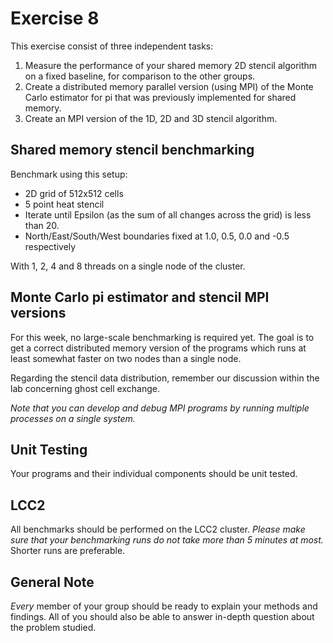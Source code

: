 # Exercise 8

This exercise consist of three independent tasks:
1. Measure the performance of your shared memory 2D stencil algorithm on a fixed baseline, for comparison to the other groups.
2. Create a distributed memory parallel version (using MPI) of the Monte Carlo estimator for pi that was previously implemented for shared memory.
3. Create an MPI version of the 1D, 2D and 3D stencil algorithm.

## Shared memory stencil benchmarking

Benchmark using this setup:
- 2D grid of 512x512 cells
- 5 point heat stencil
- Iterate until Epsilon (as the sum of all changes across the grid) is less than 20.
- North/East/South/West boundaries fixed at 1.0, 0.5, 0.0 and -0.5 respectively

With 1, 2, 4 and 8 threads on a single node of the cluster.

## Monte Carlo pi estimator and stencil MPI versions

For this week, no large-scale benchmarking is required yet. 
The goal is to get a correct distributed memory version of the programs which runs at least somewhat faster on two nodes than a single node.

Regarding the stencil data distribution, remember our discussion within the lab concerning ghost cell exchange.

*Note that you can develop and debug MPI programs by running multiple processes on a single system.*

## Unit Testing
Your programs and their individual components should be unit tested. 

## LCC2
All benchmarks should be performed on the LCC2 cluster. *Please make sure that your benchmarking runs do not take more than 5 minutes at most.* Shorter runs are preferable.

## General Note
*Every* member of your group should be ready to explain your methods and findings. All of you should also be able to answer in-depth question about the problem studied.
